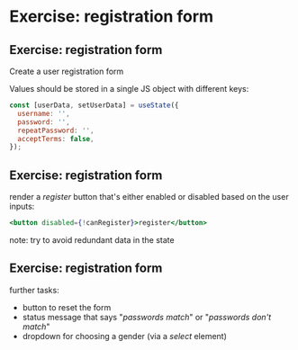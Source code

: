 # Exercise: registration form

## Exercise: registration form

Create a user registration form

Values should be stored in a single JS object with different keys:

```js
const [userData, setUserData] = useState({
  username: '',
  password: '',
  repeatPassword: '',
  acceptTerms: false,
});
```

## Exercise: registration form

render a _register_ button that's either enabled or disabled based on the user inputs:

```jsx
<button disabled={!canRegister}>register</button>
```

note: try to avoid redundant data in the state

## Exercise: registration form

further tasks:

- button to reset the form
- status message that says "_passwords match_" or "_passwords don't match_"
- dropdown for choosing a gender (via a _select_ element)
